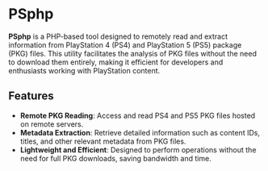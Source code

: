 # PSphp

**PSphp** is a PHP-based tool designed to remotely read and extract information from PlayStation 4 (PS4) and PlayStation 5 (PS5) package (PKG) files. This utility facilitates the analysis of PKG files without the need to download them entirely, making it efficient for developers and enthusiasts working with PlayStation content.

## Features

- **Remote PKG Reading**: Access and read PS4 and PS5 PKG files hosted on remote servers.
- **Metadata Extraction**: Retrieve detailed information such as content IDs, titles, and other relevant metadata from PKG files.
- **Lightweight and Efficient**: Designed to perform operations without the need for full PKG downloads, saving bandwidth and time.
